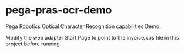 # pega-pras-ocr-demo

Pega Robotics Optical Character Recognition capabilities Demo.

Modify the web adapter Start Page to point to the invoice.xps file in this project before running.
